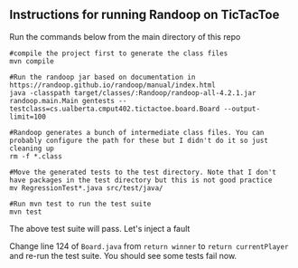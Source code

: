 ## Instructions for running Randoop on TicTacToe

Run the commands below from the main directory of this repo

```
#compile the project first to generate the class files
mvn compile

#Run the randoop jar based on documentation in https://randoop.github.io/randoop/manual/index.html
java -classpath target/classes/:Randoop/randoop-all-4.2.1.jar randoop.main.Main gentests --testclass=cs.ualberta.cmput402.tictactoe.board.Board --output-limit=100

#Randoop generates a bunch of intermediate class files. You can probably configure the path for these but I didn't do it so just cleaning up
rm -f *.class

#Move the generated tests to the test directory. Note that I don't have packages in the test directory but this is not good practice
mv RegressionTest*.java src/test/java/

#Run mvn test to run the test suite
mvn test
```

The above test suite will pass. Let's inject a fault

Change line 124 of `Board.java` from `return winner` to `return currentPlayer` and re-run the test suite. You should see some tests fail now.
